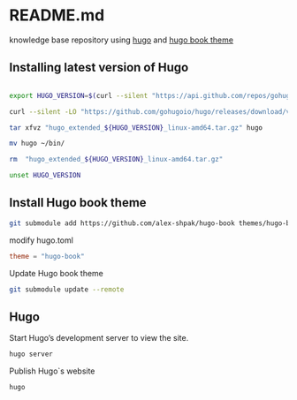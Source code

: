 # README.md

knowledge base repository using [hugo](https://gohugo.io/) and [hugo book theme](https://hugo-book-demo.netlify.app/)


## Installing latest version of Hugo

```bash

export HUGO_VERSION=$(curl --silent "https://api.github.com/repos/gohugoio/hugo/releases/latest" | grep '"tag_name":' | sed -nre 's/^[^0-9]*(([0-9]+\.)*[0-9]+).*/\1/p')

curl --silent -LO "https://github.com/gohugoio/hugo/releases/download/v${HUGO_VERSION}/hugo_extended_${HUGO_VERSION}_linux-amd64.tar.gz"

tar xfvz "hugo_extended_${HUGO_VERSION}_linux-amd64.tar.gz" hugo

mv hugo ~/bin/

rm  "hugo_extended_${HUGO_VERSION}_linux-amd64.tar.gz"

unset HUGO_VERSION
```

## Install Hugo book theme

```bash
git submodule add https://github.com/alex-shpak/hugo-book themes/hugo-book
```

modify hugo.toml

```toml
theme = "hugo-book"
```

Update Hugo book theme

```bash
git submodule update --remote
```

## Hugo

Start Hugo’s development server to view the site.

```bash
hugo server
```

Publish Hugo`s website

```
hugo
```
